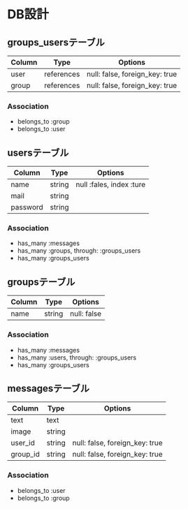 # DB設計

## groups_usersテーブル

|Column|Type|Options|
|------|----|-------|
|user|references|null: false, foreign_key: true|
|group|references|null: false, foreign_key: true|

### Association
- belongs_to :group
- belongs_to :user


## usersテーブル

|Column|Type|Options|
|------|----|-------|
|name|string|null :fales, index :ture|
|mail|string|
|password|string|

### Association
- has_many :messages
- has_many :groups, through: :groups_users 
- has_many :groups_users

## groupsテーブル

|Column|Type|Options|
|------|----|-------|
|name|string|null: false|

### Association
- has_many :messages
- has_many :users, through: :groups_users
- has_many :groups_users

## messagesテーブル

|Column|Type|Options|
|------|----|-------|
|text|text|
|image|string|
|user_id|string|null: false, foreign_key: true|
|group_id|string|null: false, foreign_key: true|

### Association
- belongs_to :user
- belongs_to :group